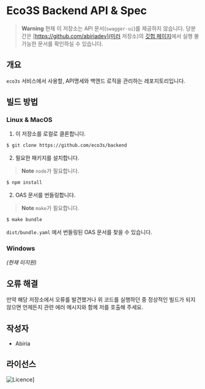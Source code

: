 # Eco3S Backend API & Spec

> **Warning**
> 현재 이 저장소는 API 문서(`swagger-ui`)를 제공하지 않습니다.
> 당분간은 [https://github.com/abiriadev](미러 저장소)의 [깃헙 페이지](https://abiriadev.github.io/hackathon-backend)에서 실행 불가능한 문서를 확인하실 수 있습니다.

## 개요

`eco3s` 서비스에서 사용할, API명세와 백엔드 로직을 관리하는 레포지토리입니다.

## 빌드 방법

### Linux & MacOS

1. 이 저장소를 로컬로 클론합니다.

```sh
$ git clone https://github.com/eco3s/backend
```

2. 필요한 패키지를 설치합니다.

> **Note**
> `node`가 필요합니다.

```sh
$ npm install
```

2. OAS 문서를 번들링합니다.

> **Note**
> `make`가 필요합니다.

```sh
$ make bundle
```

`dist/bundle.yaml` 에서 번들링된 OAS 문서를 찾을 수 있습니다.

### Windows

_(현재 미지원)_

## 오류 해결

만약 해당 저장소에서 오류를 발견했거나 위 코드를 실행하던 중 정상적인 빌드가 되지 않으면 언제든지 관련 에러 메시지와 함께 저를 호출해 주세요.

## 작성자

- Abiria

## 라이선스

![Licence](https://img.shields.io/github/license/Ileriayo/markdown-badges?style=for-the-badge)]
